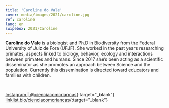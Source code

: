 ```yaml
---
title: 'Caroline do Vale'
cover: media/images/2021/caroline.jpg
ref: caroline
lang: en
swipebox: 2021/Caroline
---
```


**Caroline do Vale** is a biologist and Ph.D in Biodiversity from the Federal University of Juiz de Fora (UFJF). She worked in the past years researching primates, aspects linked to biology, behavior, ecology and interactions between primates and humans. Since 2017 she’s been acting as a scientific disseminator as she promotes an approach between Science and the population. Currently this dissemination is directed toward educators and families with children.

<br>


[Instagram | @cienciacomcriancas](https://www.instagram.com/cienciacomcriancas/){:target="_blank"}
<br>
[linklist.bio/cienciacomcriancas](https://linklist.bio/cienciacomcriancas){:target="_blank"}
⠀